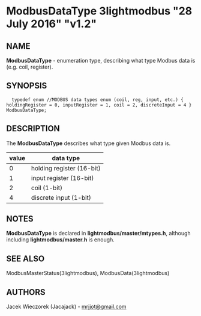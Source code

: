 # ModbusDataType 3lightmodbus "28 July 2016" "v1.2"

## NAME
**ModbusDataType** - enumeration type, describing what type Modbus data is (e.g. coil, register).

## SYNOPSIS
`  
	typedef enum //MODBUS data types enum (coil, reg, input, etc.)
	{
		holdingRegister = 0,
		inputRegister = 1,
		coil = 2,
		discreteInput = 4
	} ModbusDataType;
`

## DESCRIPTION
The **ModbusDataType** describes what type given Modbus data is.

| value | data type                 |
|-------|---------------------------|
| 0     | holding register (16-bit) |
| 1     | input register (16-bit)   |
| 2     | coil (1-bit)              |
| 4     | discrete input (1-bit)    |


## NOTES
**ModbusDataType** is declared in **lightmodbus/master/mtypes.h**, although including **lightmodbus/master.h** is enough.

## SEE ALSO
ModbusMasterStatus(3lightmodbus), ModbusData(3lightmodbus)

## AUTHORS
Jacek Wieczorek (Jacajack) - mrjjot@gmail.com
